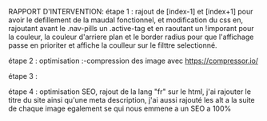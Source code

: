 RAPPORT D'INTERVENTION:
étape 1 : rajout de [index-1] et [index+1] pour avoir le defillement de la maudal fonctionnel, et modification du css en, rajoutant avant le .nav-pills un .active-tag et en raoutant un !imporant pour la couleur, la couleur d'arriere plan et le border radius pour que l'affichage passe en prioriter et affiche la coulleur sur le filttre selectionné.

étape 2 : optimisation :-compression des image avec https://compressor.io/

étape 3 : 

étape 4 : optimisation SEO, rajout de la lang "fr" sur le html, j'ai rajouter le titre du site ainsi qu'une meta description, j'ai aussi rajouté les alt a la suite de chaque image egalement se qui nous emmene a un SEO a 100%
